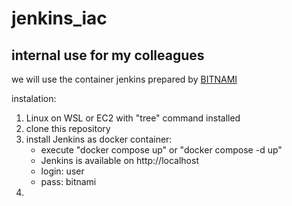 # jenkins_iac
## internal use for my colleagues

we will use the container jenkins prepared by [BITNAMI](https://bitnami.com/stack/jenkins/containers)

instalation:

 1. Linux on WSL or EC2 with "tree" command installed
 2. clone this repository
 3. install Jenkins as docker container:
    - execute "docker compose up" or "docker compose -d up"
    - Jenkins is available on http://localhost
    - login: user
    - pass: bitnami
 4. 



